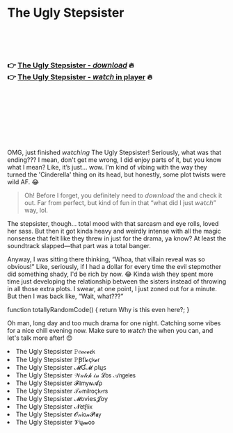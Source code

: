 <h1>The Ugly Stepsister</h1>

<br><br><br>

<h3>👉 <a href="https://Corys-weddduncringrxas1972.github.io/vrpwfxceub/">The Ugly Stepsister - 𝘥𝘰𝘸𝘯𝘭𝘰𝘢𝘥</a> 🔥<br>
👉 <a href="https://Corys-weddduncringrxas1972.github.io/vrpwfxceub/">The Ugly Stepsister - 𝘸𝘢𝘵𝘤𝘩 in player</a> 🔥
</h3>



<br><br><br><br><br><br><br>


OMG, just finished 𝘸𝘢𝘵𝘤𝘩𝘪𝘯𝘨 The Ugly Stepsister! Seriously, what was that ending??? I mean, don't get me wrong, I did enjoy parts of it, but you know what I mean? Like, it’s just... wow. I'm kind of vibing with the way they turned the 'Cinderella' thing on its head, but honestly, some plot twists were wild AF. 😂

> Oh! Before I forget, you definitely need to 𝘥𝘰𝘸𝘯𝘭𝘰𝘢𝘥 the   and check it out. Far from perfect, but kind of fun in that “what did I just 𝘸𝘢𝘵𝘤𝘩” way, lol.

The stepsister, though... total mood with that sarcasm and eye rolls, loved her sass. But then it got kinda heavy and weirdly intense with all the magic nonsense that felt like they threw in just for the drama, ya know? At least the soundtrack slapped—that part was a total banger.

Anyway, I was sitting there thinking, “Whoa, that villain reveal was so obvious!” Like, seriously, if I had a dollar for every time the evil stepmother did something shady, I'd be rich by now. 😂 Kinda wish they spent more time just developing the relationship between the sisters instead of throwing in all those extra plots. I swear, at one point, I just zoned out for a minute. But then I was back like, “Wait, what???”

function totallyRandomCode() { return Why is this even here?; }

Oh man, long day and too much   drama for one night. Catching some vibes for a nice chill evening now. Make sure to 𝘸𝘢𝘵𝘤𝘩 the   when you can, and let's talk more after! 😊

<li>The Ugly Stepsister 𝙿𝑒𝒶𝒸𝓸𝐜𝗄</li>
<li>The Ugly Stepsister 𝙿Ꞵť𝗅𝓸ç𝗄𝓮𝗋</li>
<li>The Ugly Stepsister 𝓜Ɠ𝓜 ρ𝗅ų𝗌</li>
<li>The Ugly Stepsister 𝒲𝒶𝓉𝒸𝒽 𝒾𝓃 𝓛𝗈𝗌 𝒜𝗇𝗀𝖾𝗅𝖾𝗌</li>
<li>The Ugly Stepsister 𝓕𝗂𝗅𝗆𝗒𝗐𝓐ρ</li>
<li>The Ugly Stepsister 𝒯𝒶𝗆𝗂𝗅𝗋𝗈ç𝗄𝑒𝗋𝗌</li>
<li>The Ugly Stepsister 𝓜𝗈ν𝗂𝖾𝗌𝓙𝗈𝗒</li>
<li>The Ugly Stepsister 𝓝𝖾𝗍ƒ𝗅𝗂𝗑</li>
<li>The Ugly Stepsister 𝓞𝓃𝗂𝗈𝓃𝓟𝗅𝖆𝗒</li>
<li>The Ugly Stepsister 𝓥ų𝓶𝗈𝗈</li>
